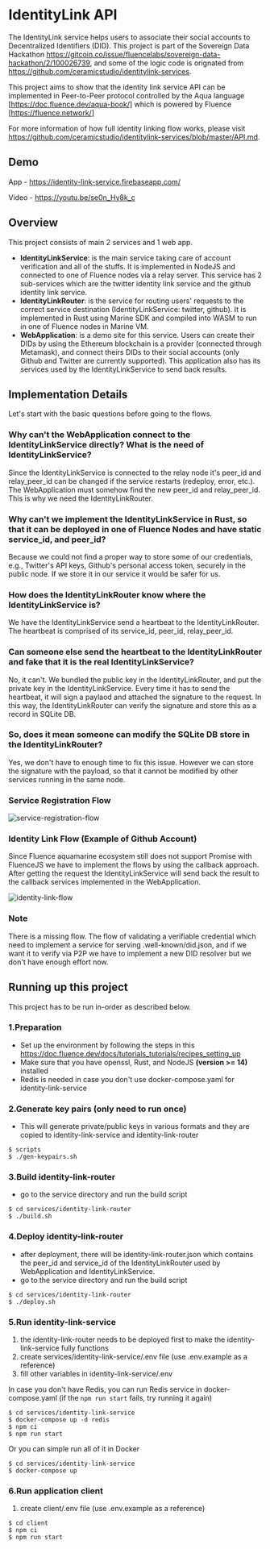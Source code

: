 # IdentityLink API
The IdentityLink service helps users to associate their social accounts to Decentralized Identifiers (DID). This project is part of the Sovereign Data Hackathon https://gitcoin.co/issue/fluencelabs/sovereign-data-hackathon/2/100026739, and some of the logic code is orignated from https://github.com/ceramicstudio/identitylink-services.

This project aims to show that the identity link service API can be implemented in Peer-to-Peer protocol controlled by the Aqua language [https://doc.fluence.dev/aqua-book/] which is powered by Fluence [https://fluence.network/]

For more information of how full identity linking flow works, please visit https://github.com/ceramicstudio/identitylink-services/blob/master/API.md.

## Demo
App - https://identity-link-service.firebaseapp.com/

Video - https://youtu.be/se0n_Hy8k_c

## Overview
This project consists of main 2 services and 1 web app.
- **IdentityLinkService**: is the main service taking care of account verification and all of the stuffs. It is implemented in NodeJS and connected to one of Fluence nodes via a relay server. This service has 2 sub-services which are the twitter identity link service and the github identity link service.
- **IdentityLinkRouter**: is the service for routing users' requests to the correct service destination (IdentityLinkService: twitter, github). It is implemented in Rust using Marine SDK and compiled into WASM to run in one of Fluence nodes in Marine VM.
- **WebApplication**: is a demo site for this service. Users can create their DIDs by using the Ethereum blockchain is a provider (connected through Metamask), and connect theirs DIDs to their social accounts (only Github and Twitter are currently supported). This application also has its services used by the IdentityLinkService to send back results.

## Implementation Details
Let's start with the basic questions before going to the flows.

### Why can't the WebApplication connect to the IdentityLinkService directly? What is the need of IdentityLinkService?
Since the IdentityLinkService is connected to the relay node it's peer_id and relay_peer_id can be changed if the service restarts (redeploy, error, etc.). The WebApplication must somehow find the new peer_id and relay_peer_id. This is why we need the IdentityLinkRouter.

### Why can't we implement the IdentityLinkService in Rust, so that it can be deployed in one of Fluence Nodes and have static service_id, and peer_id?
Because we could not find a proper way to store some of our credentials, e.g., Twitter's API keys, Github's personal access token, securely in the public node. If we store it in our service it would be safer for us.

### How does the IdentityLinkRouter know where the IdentityLinkService is?
We have the IdentityLinkService send a heartbeat to the IdentityLinkRouter. The heartbeat is comprised of its service_id, peer_id, relay_peer_id.

### Can someone else send the heartbeat to the IdentityLinkRouter and fake that it is the real IdentityLinkService?
No, it can't. We bundled the public key in the IdentityLinkRouter, and put the private key in the IdentityLinkService. Every time it has to send the heartbeat, it will sign a paylaod and attached the signature to the request. In this way, the IdentityLinkRouter can verify the signature and store this as a record in SQLite DB.

### So, does it mean someone can modify the SQLite DB store in the IdentityLinkRouter?
Yes, we don't have to enough time to fix this issue. However we can store the signature with the payload, so that it cannot be modified by other services running in the same node.

### Service Registration Flow
<p width="100%">
<img alt="service-registration-flow" align="center" src="docs/ServiceRegistrationFlow.png"/>
</p>

### Identity Link Flow (Example of Github Account)
Since Fluence aquamarine ecosystem still does not support Promise with FluenceJS we have to implement the flows by using the callback approach. After getting the request the IdentityLinkService will send back the result to the callback services implemented in the WebApplication.
<p width="100%">
<img alt="identity-link-flow" align="center" src="docs/IdentityLinkFlow.png"/>
</p>

### Note
There is a missing flow. The flow of validating a verifiable credential which need to implement a service for serving .well-known/did.json, and if we want it to verify via P2P we have to implement a new DID resolver but we don't have enough effort now.

## Running up this project
This project has to be run in-order as described below.

### 1.Preparation
- Set up the environment by following the steps in this https://doc.fluence.dev/docs/tutorials_tutorials/recipes_setting_up
- Make sure that you have openssl, Rust, and NodeJS **(version >= 14)** installed
- Redis is needed in case you don't use docker-compose.yaml for identity-link-service

### 2.Generate key pairs (**only need to run once**)
- This will generate private/public keys in various formats and they are copied to identity-link-service and identity-link-router
```
$ scripts
$ ./gen-keypairs.sh
```

### 3.Build identity-link-router
- go to the service directory and run the build script
```shell
$ cd services/identity-link-router
$ ./build.sh
```

### 4.Deploy identity-link-router
- after deployment, there will be identity-link-router.json which contains the peer_id and service_id of the IdentityLinkRouter used by WebApplication and IdentityLinkService.
- go to the service directory and run the build script
```shell
$ cd services/identity-link-router
$ ./deploy.sh
```

### 5.Run identity-link-service
1. the identity-link-router needs to be deployed first to make the identity-link-service fully functions
2. create services/identity-link-service/.env file (use .env.example as a reference) 
3. fill other variables in identity-link-service/.env

In case you don't have Redis, you can run Redis service in docker-compose.yaml (if the `npm run start` fails, try running it again)
```
$ cd services/identity-link-service
$ docker-compose up -d redis
$ npm ci
$ npm run start
```

Or you can simple run all of it in Docker
```
$ cd services/identity-link-service
$ docker-compose up
```

### 6.Run application client
1. create client/.env file (use .env.example as a reference)
```
$ cd client
$ npm ci
$ npm run start
```
